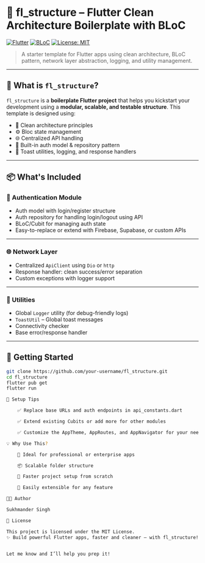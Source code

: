 # 🧱 fl_structure – Flutter Clean Architecture Boilerplate with BLoC

[![Flutter](https://img.shields.io/badge/Flutter-Framework-blue)](https://flutter.dev/)
[![BLoC](https://img.shields.io/badge/State-BLoC-52c41a)](https://bloclibrary.dev/)
[![License: MIT](https://img.shields.io/badge/License-MIT-yellow.svg)](LICENSE)

> A starter template for Flutter apps using clean architecture, BLoC pattern, network layer abstraction, logging, and utility management.

---

## 🚀 What is `fl_structure`?

`fl_structure` is a **boilerplate Flutter project** that helps you kickstart your development using a **modular, scalable, and testable structure**. This template is designed using:
- 🧱 Clean architecture principles  
- ⚙️ Bloc state management  
- 🌐 Centralized API handling  
- 🔐 Built-in auth model & repository pattern  
- 🧪 Toast utilities, logging, and response handlers

---

## 📦 What's Included

### 🔑 Authentication Module

- Auth model with login/register structure
- Auth repository for handling login/logout using API
- BLoC/Cubit for managing auth state
- Easy-to-replace or extend with Firebase, Supabase, or custom APIs

---

### 🌐 Network Layer

- Centralized `ApiClient` using `Dio` or `http`
- Response handler: clean success/error separation
- Custom exceptions with logger support

---

### 🧰 Utilities

- Global `Logger` utility (for debug-friendly logs)
- `ToastUtil` – Global toast messages
- Connectivity checker
- Base error/response handler

---


## 🧪 Getting Started

```bash
git clone https://github.com/your-username/fl_structure.git
cd fl_structure
flutter pub get
flutter run

🔧 Setup Tips

    ✅ Replace base URLs and auth endpoints in api_constants.dart

    ✅ Extend existing Cubits or add more for other modules

    ✅ Customize the AppTheme, AppRoutes, and AppNavigator for your needs

💡 Why Use This?

    💼 Ideal for professional or enterprise apps

    📦 Scalable folder structure

    🚀 Faster project setup from scratch

    🔄 Easily extensible for any feature

👨‍💻 Author

Sukhmander Singh

📄 License

This project is licensed under the MIT License.
✨ Build powerful Flutter apps, faster and cleaner — with fl_structure!


Let me know and I’ll help you prep it!
